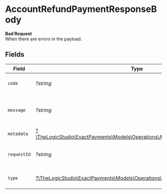 # AccountRefundPaymentResponseBody

**Bad Request**\
When there are errors in the payload.



## Fields

| Field                                                                                                                                    | Type                                                                                                                                     | Required                                                                                                                                 | Description                                                                                                                              | Example                                                                                                                                  |
| ---------------------------------------------------------------------------------------------------------------------------------------- | ---------------------------------------------------------------------------------------------------------------------------------------- | ---------------------------------------------------------------------------------------------------------------------------------------- | ---------------------------------------------------------------------------------------------------------------------------------------- | ---------------------------------------------------------------------------------------------------------------------------------------- |
| `code`                                                                                                                                   | *?string*                                                                                                                                | :heavy_minus_sign:                                                                                                                       | Code of the validation error.                                                                                                            | payments-validation-error                                                                                                                |
| `message`                                                                                                                                | *?string*                                                                                                                                | :heavy_minus_sign:                                                                                                                       | Message explaining the validation error.                                                                                                 | Failed to creating secondary transaction                                                                                                 |
| `metadata`                                                                                                                               | [?\TheLogicStudio\ExactPayments\Models\Operations\AccountRefundPaymentMetadata](../../Models/Operations/AccountRefundPaymentMetadata.md) | :heavy_minus_sign:                                                                                                                       | N/A                                                                                                                                      |                                                                                                                                          |
| `requestId`                                                                                                                              | *?string*                                                                                                                                | :heavy_minus_sign:                                                                                                                       | Request identifier in UUID format.                                                                                                       | bcc78633-cd09-4e7d-8f3b-d593fdc1439c                                                                                                     |
| `type`                                                                                                                                   | [?\TheLogicStudio\ExactPayments\Models\Operations\AccountRefundPaymentType](../../Models/Operations/AccountRefundPaymentType.md)         | :heavy_minus_sign:                                                                                                                       | Type of the validation error.                                                                                                            | api-error                                                                                                                                |